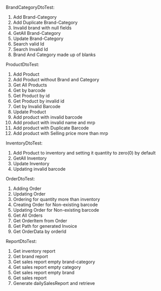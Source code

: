 BrandCategoryDtoTest:

1. Add Brand-Category
2. Add Duplicate Brand-Category
3. Invalid brand with null fields
4. GetAll Brand-Category
5. Update Brand-Category 
6. Search valid Id
7. Search Invalid Id
8. Brand And Category made up of blanks

ProductDtoTest:

1. Add Product
2. Add Product without Brand and Category
3. Get All Products
4. Get by barcode 
5. Get Product by id
6. Get Product by invalid id
7. Get by Invalid Barcode
8. Update Product
9. Add product with invalid barcode
10. Add product with invalid name and mrp
11. Add product with Duplicate Barcode
12. Add product with Selling price more than mrp

InventoryDtoTest:
1. Add Product to inventory and setting it quantity to zero(0) by default
2. GetAll Inventory
3. Update Inventory
4. Updating invalid barcode

OrderDtoTest:
1. Adding Order
2. Updating Order
3. Ordering for quantity more than inventory 
4. Creating Order for Non-existing barcode
5. Updating Order for Non-existing barcode
6. Get All Orders
7. Get OrderItem from Order
8. Get Path for generated Invoice
9. Get OrderData by orderId

ReportDtoTest: 
1. Get inventory report 
2. Get brand report
3. Get sales report empty brand-category
4. Get sales report empty category
5. Get sales report empty brand
6. Get sales report
7. Generate dailySalesReport and retrieve 